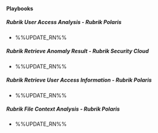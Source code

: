
#### Playbooks

##### Rubrik User Access Analysis - Rubrik Polaris

- %%UPDATE_RN%%
##### Rubrik Retrieve Anomaly Result - Rubrik Security Cloud

- %%UPDATE_RN%%
##### Rubrik Retrieve User Access Information - Rubrik Polaris

- %%UPDATE_RN%%
##### Rubrik File Context Analysis - Rubrik Polaris

- %%UPDATE_RN%%
